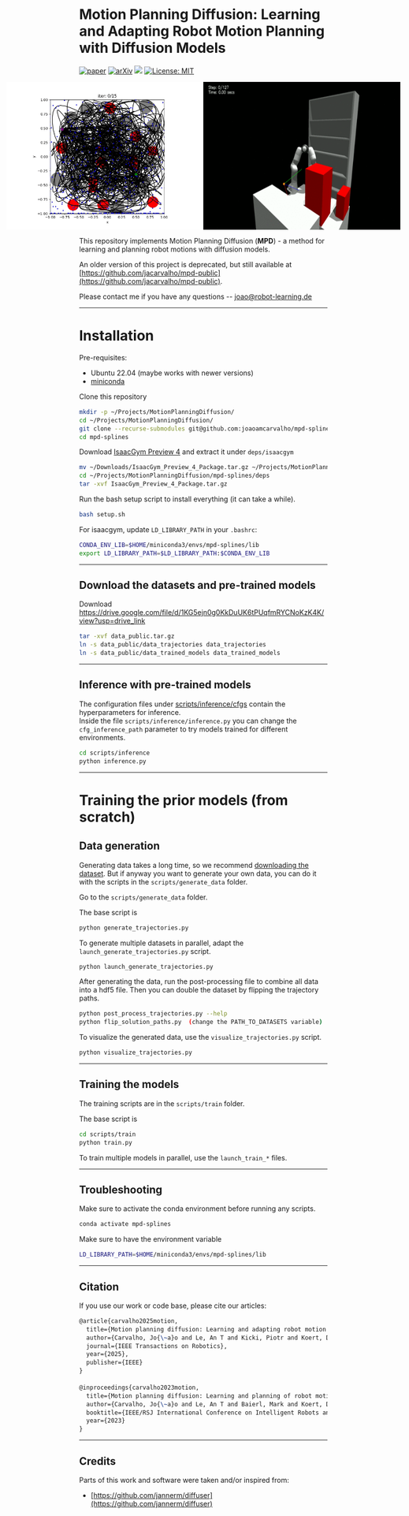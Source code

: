 # Motion Planning Diffusion: Learning and Adapting Robot Motion Planning with Diffusion Models

[![paper](https://img.shields.io/badge/Paper-%F0%9F%93%96-lightgray)](https://ieeexplore.ieee.org/abstract/document/11097366)
[![arXiv](https://img.shields.io/badge/arXiv-2502.08378-brown)](https://arxiv.org/abs/2412.19948)
[![](https://img.shields.io/badge/Website-%F0%9F%9A%80-yellow)](https://sites.google.com/view/motionplanningdiffusion/)
[![License: MIT](https://img.shields.io/badge/License-MIT-purple.svg)]()


<div style="display: flex; text-align:center; justify-content: center">
    <img src="figures/EnvSimple2D-RobotPointMass2D-joint_joint-one-RRTConnect.gif" alt="Image 1" width="400" style="display: inline-block;">
    <img src="figures/EnvWarehouse-RobotPanda-config_file_v01-joint_joint-one-RRTConnect.gif" alt="Image 2" width="400" style="display: inline-block;">
</div>

This repository implements Motion Planning Diffusion (**MPD**) - a method for learning and planning robot motions with diffusion models.

An older version of this project is deprecated, but still available at [https://github.com/jacarvalho/mpd-public](https://github.com/jacarvalho/mpd-public).

Please contact me if you have any questions -- [joao@robot-learning.de](mailto:joao@robot-learning.de)

---
# Installation

Pre-requisites:
- Ubuntu 22.04 (maybe works with newer versions)
- [miniconda](https://docs.conda.io/projects/miniconda/en/latest/index.html)

Clone this repository
```bash
mkdir -p ~/Projects/MotionPlanningDiffusion/
cd ~/Projects/MotionPlanningDiffusion/
git clone --recurse-submodules git@github.com:joaoamcarvalho/mpd-splines-public.git mpd-splines
cd mpd-splines
```

Download [IsaacGym Preview 4](https://developer.nvidia.com/isaac-gym) and extract it under `deps/isaacgym`
```bash
mv ~/Downloads/IsaacGym_Preview_4_Package.tar.gz ~/Projects/MotionPlanningDiffusion/mpd-splines/deps/
cd ~/Projects/MotionPlanningDiffusion/mpd-splines/deps
tar -xvf IsaacGym_Preview_4_Package.tar.gz
```

Run the bash setup script to install everything (it can take a while).
```bash
bash setup.sh
```

For isaacgym, update `LD_LIBRARY_PATH` in your `.bashrc`:
```bash
CONDA_ENV_LIB=$HOME/miniconda3/envs/mpd-splines/lib
export LD_LIBRARY_PATH=$LD_LIBRARY_PATH:$CONDA_ENV_LIB
```


---
## Download the datasets and pre-trained models

Download https://drive.google.com/file/d/1KG5ejn0g0KkDuUK6tPUqfmRYCNoKzK4K/view?usp=drive_link

```bash
tar -xvf data_public.tar.gz
ln -s data_public/data_trajectories data_trajectories
ln -s data_public/data_trained_models data_trained_models
```


---
## Inference with pre-trained models

The configuration files under [scripts/inference/cfgs](scripts/inference/cfgs) contain the hyperparameters for inference.\
Inside the file `scripts/inference/inference.py` you can change the `cfg_inference_path` parameter to try models trained for different environments.

```bash
cd scripts/inference
python inference.py
```


---
# Training the prior models (from scratch)


## Data generation

Generating data takes a long time, so we recommend [downloading the dataset](#download-the-datasets-and-pre-trained-models).
But if anyway you want to generate your own data, you can do it with the scripts in the `scripts/generate_data` folder.

Go to the `scripts/generate_data` folder.

The base script is
```bash
python generate_trajectories.py
```

To generate multiple datasets in parallel, adapt the `launch_generate_trajectories.py` script.
```bash
python launch_generate_trajectories.py
```

After generating the data, run the post-processing file to combine all data into a hdf5 file.
Then you can double the dataset by flipping the trajectory paths.
```bash
python post_process_trajectories.py --help
python flip_solution_paths.py  (change the PATH_TO_DATASETS variable)
```

To visualize the generated data, use the `visualize_trajectories.py` script.
```bash
python visualize_trajectories.py
```

---
## Training the models

The training scripts are in the `scripts/train` folder.

The base script is
```bash
cd scripts/train
python train.py
```

To train multiple models in parallel, use the `launch_train_*` files.



---
## Troubleshooting

Make sure to activate the conda environment before running any scripts.
```bash
conda activate mpd-splines
```

Make sure to have the environment variable
```bash
LD_LIBRARY_PATH=$HOME/miniconda3/envs/mpd-splines/lib
```


---
## Citation

If you use our work or code base, please cite our articles:
```latex
@article{carvalho2025motion,
  title={Motion planning diffusion: Learning and adapting robot motion planning with diffusion models},
  author={Carvalho, Jo{\~a}o and Le, An T and Kicki, Piotr and Koert, Dorothea and Peters, Jan},
  journal={IEEE Transactions on Robotics},
  year={2025},
  publisher={IEEE}
}

@inproceedings{carvalho2023motion,
  title={Motion planning diffusion: Learning and planning of robot motions with diffusion models},
  author={Carvalho, Jo{\~a}o and Le, An T and Baierl, Mark and Koert, Dorothea and Peters, Jan},
  booktitle={IEEE/RSJ International Conference on Intelligent Robots and Systems (IROS)},
  year={2023}
}
```


---
## Credits

Parts of this work and software were taken and/or inspired from:
- [https://github.com/jannerm/diffuser](https://github.com/jannerm/diffuser)
